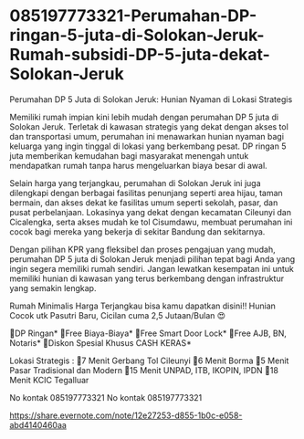 # 085197773321-Perumahan-DP-ringan-5-juta-di-Solokan-Jeruk-Rumah-subsidi-DP-5-juta-dekat-Solokan-Jeruk
Perumahan DP 5 Juta di Solokan Jeruk: Hunian Nyaman di Lokasi Strategis

Memiliki rumah impian kini lebih mudah dengan perumahan DP 5 juta di Solokan Jeruk. Terletak di kawasan strategis yang dekat dengan akses tol dan transportasi umum, perumahan ini menawarkan hunian nyaman bagi keluarga yang ingin tinggal di lokasi yang berkembang pesat. DP ringan 5 juta memberikan kemudahan bagi masyarakat menengah untuk mendapatkan rumah tanpa harus mengeluarkan biaya besar di awal.

Selain harga yang terjangkau, perumahan di Solokan Jeruk ini juga dilengkapi dengan berbagai fasilitas penunjang seperti area hijau, taman bermain, dan akses dekat ke fasilitas umum seperti sekolah, pasar, dan pusat perbelanjaan. Lokasinya yang dekat dengan kecamatan Cileunyi dan Cicalengka, serta akses mudah ke tol Cisumdawu, membuat perumahan ini cocok bagi mereka yang bekerja di sekitar Bandung dan sekitarnya.

Dengan pilihan KPR yang fleksibel dan proses pengajuan yang mudah, perumahan DP 5 juta di Solokan Jeruk menjadi pilihan tepat bagi Anda yang ingin segera memiliki rumah sendiri. Jangan lewatkan kesempatan ini untuk memiliki hunian di kawasan yang terus berkembang dengan infrastruktur yang semakin lengkap.

Rumah Minimalis Harga Terjangkau bisa kamu dapatkan disini!! Hunian Cocok utk Pasutri Baru, Cicilan cuma 2,5 Jutaan/Bulan 😍

🏅DP Ringan* 🏅Free Biaya-Biaya* 🏅Free Smart Door Lock* 🏅Free AJB, BN, Notaris* 🏅Diskon Spesial Khusus CASH KERAS*

Lokasi Strategis : 📍7 Menit Gerbang Tol Cileunyi 📍6 Menit Borma 📍5 Menit Pasar Tradisional dan Modern 📍15 Menit UNPAD, ITB, IKOPIN, IPDN 📍18 Menit KCIC Tegalluar

No kontak 085197773321 No kontak 085197773321

https://share.evernote.com/note/12e27253-d855-1b0c-e058-abd4140460aa
